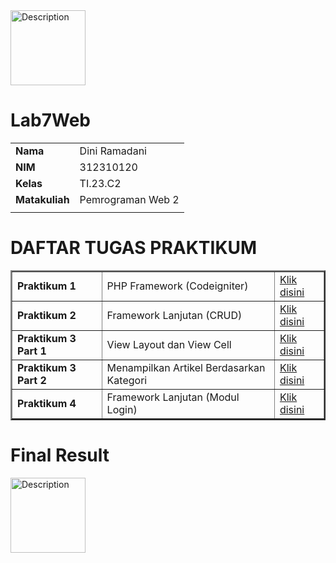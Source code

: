 <img src="https://media2.giphy.com/media/v1.Y2lkPTc5MGI3NjExMG5ibjJlM3pjM2hjeXV1aDFqbnJ6bG9kOGlrYnQ0MHVxcTdtODY5aSZlcD12MV9pbnRlcm5hbF9naWZfYnlfaWQmY3Q9cw/sq0latH6XSHN4FsIo1/giphy.gif" width="120" height="120" alt="Description"/>


# Lab7Web

|  | |
| ----------- | ----------- |
| <b> Nama     | Dini Ramadani       |
| <b> NIM     | 312310120       |
| <b> Kelas   | TI.23.C2        |
| <b> Matakuliah   | Pemrograman Web 2      |
|  | |

 # DAFTAR TUGAS PRAKTIKUM

<table border="2" cellpading="10">
  <tr>
    <td><b>Praktikum 1</b></td>
    <td> PHP Framework (Codeigniter)</td>
    <td><a href="https://github.com/ramadani00/Lab7Web/tree/main/Praktikum_1">Klik disini</td>
  </tr>
  <tr>
    <td><b>Praktikum 2</b></td>
    <td>Framework Lanjutan (CRUD)</td>
    <td><a href="https://github.com/ramadani00/Lab7Web/tree/main/Praktikum_2">Klik disini</td>
  </tr>
  <tr>
    <td><b>Praktikum 3 Part 1</b></td>
    <td>View Layout dan View Cell</td>
    <td><a href="https://github.com/ramadani00/Lab7Web/tree/main/Praktikum_3_Part1">Klik disini</td>
  </tr>
   <tr>
    <td><b>Praktikum 3 Part 2</b></td>
    <td>Menampilkan Artikel Berdasarkan Kategori </td>
    <td><a href="https://github.com/ramadani00/Lab7Web/tree/main/Praktikum_3%20_Part2">Klik disini</td>
  </tr>
  <tr>
    <td><b>Praktikum 4</b></td>
    <td>Framework Lanjutan (Modul Login)</td>
    <td><a href="https://github.com/ramadani00/Lab7Web/tree/main/Praktikum_4">Klik disini</td>
  </tr>
</table>
<div id="p11">


# Final Result
<img src="hhttps://drive.google.com/drive/u/1/folders/10lma4js_ubZZ8mp6n9aK8_rTHdWJ0iM_" width="120" height="120" alt="Description"/>



